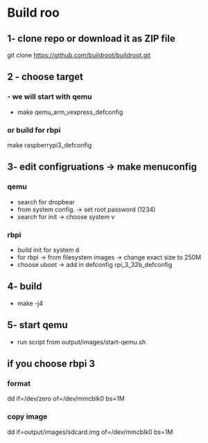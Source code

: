# Build roo

## 1- clone repo or download it as ZIP file
git clone https://github.com/buildroot/buildroot.git

## 2 - choose target

### - we will start with qemu 
- make qemu_arm_vexpress_defconfig

### or build for rbpi
make raspberrypi3_defconfig



## 3- edit configruations -> make menuconfig
### qemu
- search for dropbear
- from system config. -> set root password (1234)
- search for init -> choose system v

### rbpi
- build init for system d
- for rbpi -> from filesystem images -> change exact size to 250M
- choose uboot -> add in defconfig rpi_3_32b_defconfig


## 4- build 
- make -j4

## 5- start qemu
- run script from output/images/start-qemu.sh

## if you choose rbpi 3
### format
dd if=/dev/zero of=/dev/mmcblk0 bs=1M
### copy image
dd if=output/images/sdcard.img of=/dev/mmcblk0 bs=1M


